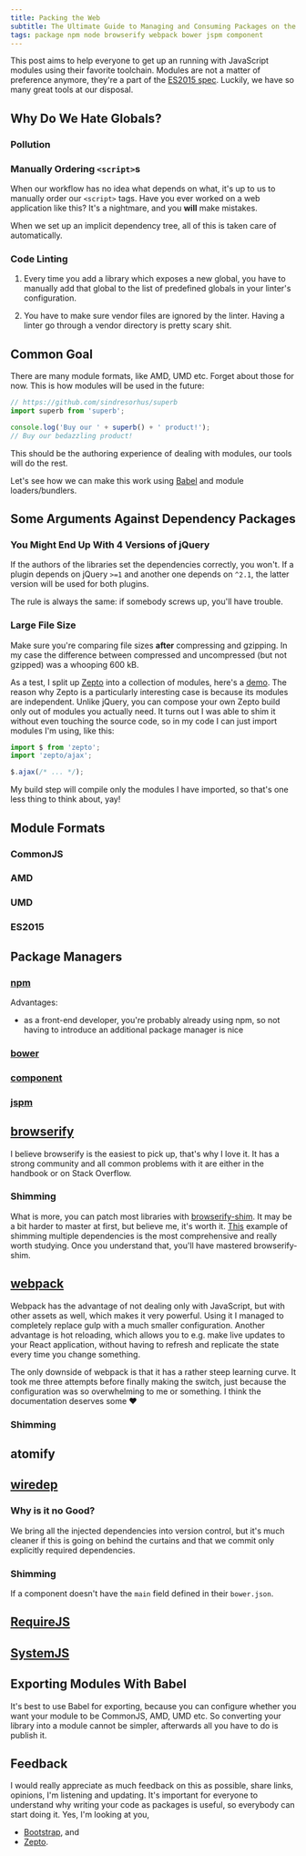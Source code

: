 ```yaml
---
title: Packing the Web
subtitle: The Ultimate Guide to Managing and Consuming Packages on the Web
tags: package npm node browserify webpack bower jspm component
---
```


This post aims to help everyone to get up an running with JavaScript modules using their favorite toolchain. Modules are not a matter of preference anymore, they're a part of the [ES2015 spec][0]. Luckily, we have so many great tools at our disposal.

## Why Do We Hate Globals?

### Pollution

### Manually Ordering `<script>`s

When our workflow has no idea what depends on what, it's up to us to manually order our `<script>` tags. Have you ever worked on a web application like this? It's a nightmare, and you **will** make mistakes.

When we set up an implicit dependency tree, all of this is taken care of automatically.

### Code Linting

  1. Every time you add a library which exposes a new global, you have to manually add that global to the list of predefined globals in your linter's configuration.

  2. You have to make sure vendor files are ignored by the linter. Having a linter go through a vendor directory is pretty scary shit.

## Common Goal

There are many module formats, like AMD, UMD etc. Forget about those for now. This is how modules will be used in the future:

```js
// https://github.com/sindresorhus/superb
import superb from 'superb';

console.log('Buy our ' + superb() + ' product!');
// Buy our bedazzling product!
```

This should be the authoring experience of dealing with modules, our tools will do the rest.

Let's see how we can make this work using [Babel][1] and module loaders/bundlers.

[0]: http://www.ecma-international.org/ecma-262/6.0/#sec-modules
[1]: https://babeljs.io/

## Some Arguments Against Dependency Packages

### You Might End Up With 4 Versions of jQuery

If the authors of the libraries set the dependencies correctly, you won't. If a plugin depends on jQuery `>=1` and another one depends on `^2.1`, the latter version will be used for both plugins.

The rule is always the same: if somebody screws up, you'll have trouble.

### Large File Size

Make sure you're comparing file sizes **after** compressing and gzipping. In my case the difference between compressed and uncompressed (but not gzipped) was a whooping 600 kB.

As a test, I split up [Zepto][0] into a collection of modules, here's a [demo][1]. The reason why Zepto is a particularly interesting case is because its modules are independent. Unlike jQuery, you can compose your own Zepto build only out of modules you actually need. It turns out I was able to shim it without even touching the source code, so in my code I can just import modules I'm using, like this:

```js
import $ from 'zepto';
import 'zepto/ajax';

$.ajax(/* ... */);
```

My build step will compile only the modules I have imported, so that's one less thing to think about, yay!

[0]: http://zeptojs.com/
[1]: https://github.com/silvenon/zepto-module-demo

## Module Formats

### CommonJS

### AMD

### UMD

### ES2015

## Package Managers

### [npm][0]

Advantages:

  - as a front-end developer, you're probably already using npm, so not having to introduce an additional package manager is nice

[0]: https://www.npmjs.com/
[1]: https://github.com/npm/npm/releases

### [bower][0]

[0]: http://bower.io/

### [component][0]

[0]: http://component.github.io/
[1]: https://github.com/component

### [jspm][0]

[0]: http://jspm.io/

## [browserify][0]

I believe browserify is the easiest to pick up, that's why I love it. It has a strong community and all common problems with it are either in the handbook or on Stack Overflow.

### Shimming

What is more, you can patch most libraries with [browserify-shim][2]. It may be a bit harder to master at first, but believe me, it's worth it. [This][3] example of shimming multiple dependencies is the most comprehensive and really worth studying. Once you understand that, you'll have mastered browserify-shim.

[0]: http://browserify.org/
[1]: https://github.com/substack/browserify-handbook
[2]: https://github.com/thlorenz/browserify-shim
[3]: https://github.com/thlorenz/browserify-shim#multi-shim-example-including-dependencies

## [webpack][0]

Webpack has the advantage of not dealing only with JavaScript, but with other assets as well, which makes it very powerful. Using it I managed to completely replace gulp with a much smaller configuration. Another advantage is hot reloading, which allows you to e.g. make live updates to your React application, without having to refresh and replicate the state every time you change something.

The only downside of webpack is that it has a rather steep learning curve. It took me three attempts before finally making the switch, just because the configuration was so overwhelming to me or something. I think the documentation deserves some :heart:

### Shimming

[0]: http://webpack.github.io/

## atomify

## [wiredep][0]

### Why is it no Good?

We bring all the injected dependencies into version control, but it's much cleaner if this is going on behind the curtains and that we commit only explicitly required dependencies.

### Shimming

If a component doesn't have the `main` field defined in their `bower.json`.

[0]: https://github.com/taptapship/wiredep
[1]: https://github.com/ck86/main-bower-files

## [RequireJS][0]

[0]: http://requirejs.org/

## [SystemJS][0]

[0]: https://github.com/systemjs/systemjs

## Exporting Modules With Babel

It's best to use Babel for exporting, because you can configure whether you want your module to be CommonJS, AMD, UMD etc. So converting your library into a module cannot be simpler, afterwards all you have to do is publish it.

## Feedback

I would really appreciate as much feedback on this as possible, share links, opinions, I'm listening and updating. It's important for everyone to understand why writing your code as packages is useful, so everybody can start doing it. Yes, I'm looking at you,

  - [Bootstrap][0], and
  - [Zepto][1].

[0]: https://github.com/twbs/bootstrap/pull/16534
[1]: https://github.com/madrobby/zepto/search?utf8=%E2%9C%93&q=commonjs&type=Issues

